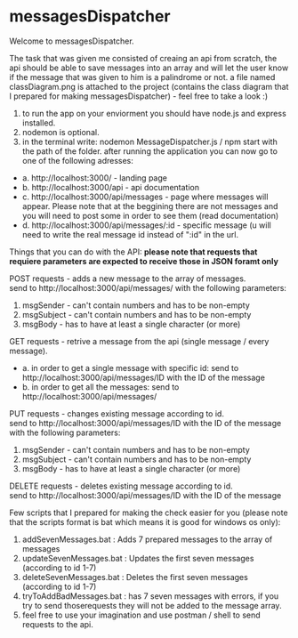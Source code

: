 # messagesDispatcher

Welcome to messagesDispatcher. 

The task that was given me consisted of creaing an api from scratch, the api should be able to save messages
into an array and will let the user know if the message that was given to him is a palindrome or not.
a file named classDiagram.png is attached to the project (contains the class diagram that I prepared for making messagesDispatcher) - feel free
to take a look :)

1. to run the app on your enviorment you should have node.js and express installed.
2. nodemon is optional.
3. in the terminal write: nodemon MessageDispatcher.js / npm start with the path of the folder.
   after running the application you can now go to one of the following adresses:
+ a. http://localhost:3000/  - landing page
+ b. http://localhost:3000/api - api documentation
+ c. http://localhost:3000/api/messages - page where messages will appear.
   Please note that at the beggining there are not messages and you will need to post some in order to see them (read documentation)
+ d. http://localhost:3000/api/messages/:id - specific message (u will need to write the real message id instead of ":id" in the url.


Things that you can do with the API:
**please note that requests that requiere parameters are expected to receive those in JSON foramt only**

POST requests - adds a new message to the array of messages.
<br />
send to http://localhost:3000/api/messages/ with the following parameters:
<br />
1. msgSender - can't contain numbers and has to be non-empty
2. msgSubject - can't contain numbers and has to be non-empty 
3. msgBody - has to have at least a single character (or more)

GET requests - retrive a message from the api (single message / every message).
<br />
+  a. in order to get a single message with specific id:
   send to http://localhost:3000/api/messages/ID with the ID of the message
+ b. in order to get all the messages:
   send to http://localhost:3000/api/messages/

PUT requests - changes existing message according to id.
</br>
send to http://localhost:3000/api/messages/ID with the ID of the message with the following parameters:
</br>
1. msgSender - can't contain numbers and has to be non-empty
2. msgSubject - can't contain numbers and has to be non-empty
3. msgBody - has to have at least a single character (or more)

DELETE requests - deletes existing message according to id.
</br>
send to http://localhost:3000/api/messages/ID with the ID of the message

Few scripts that I prepared for making the check easier for you 
(please note that the scripts format is bat which means it is good for windows os only):
</br>
1. addSevenMessages.bat : Adds 7 prepared messages to the array of messages
2. updateSevenMessages.bat : Updates the first seven messages (according to id 1-7)
3. deleteSevenMessages.bat : Deletes the first seven messages (according to id 1-7)
4. tryToAddBadMessages.bat : has 7 seven messages with errors, if you try to send thoserequests they will not be added to the message array.
5. feel free to use your imagination and use postman / shell to send requests to the api.
